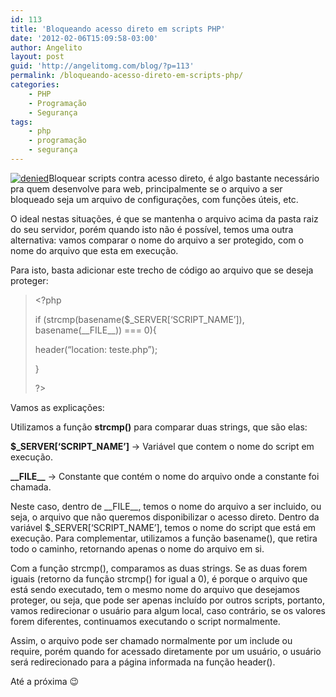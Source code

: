 ```yaml
---
id: 113
title: 'Bloqueando acesso direto em scripts PHP'
date: '2012-02-06T15:09:58-03:00'
author: Angelito
layout: post
guid: 'http://angelitomg.com/blog/?p=113'
permalink: /bloqueando-acesso-direto-em-scripts-php/
categories:
    - PHP
    - Programação
    - Segurança
tags:
    - php
    - programação
    - segurança
---
```


[![](http://angelitomg.github.io/wp-content/uploads/2012/02/denied.gif "denied")](http://angelitomg.github.io/wp-content/uploads/2012/02/denied.gif)Bloquear scripts contra acesso direto, é algo bastante necessário pra quem desenvolve para web, principalmente se o arquivo a ser bloqueado seja um arquivo de configurações, com funções úteis, etc.

O ideal nestas situações, é que se mantenha o arquivo acima da pasta raiz do seu servidor, porém quando isto não é possível, temos uma outra alternativa: vamos comparar o nome do arquivo a ser protegido, com o nome do arquivo que esta em execução.

Para isto, basta adicionar este trecho de código ao arquivo que se deseja proteger:

> &lt;?php
> 
> if (strcmp(basename($\_SERVER\[‘SCRIPT\_NAME’\]), basename(\_\_FILE\_\_)) === 0){
> 
> header(“location: teste.php”);
> 
> }
> 
> ?&gt;

Vamos as explicações:

Utilizamos a função **strcmp()** para comparar duas strings, que são elas:

**$\_SERVER\[‘SCRIPT\_NAME’\]** -&gt; Variável que contem o nome do script em execução.

**\_\_FILE\_\_** -&gt; Constante que contém o nome do arquivo onde a constante foi chamada.

Neste caso, dentro de \_\_FILE\_\_, temos o nome do arquivo a ser incluido, ou seja, o arquivo que não queremos disponibilizar o acesso direto. Dentro da variável $\_SERVER\[‘SCRIPT\_NAME’\], temos o nome do script que está em execução. Para complementar, utilizamos a função basename(), que retira todo o caminho, retornando apenas o nome do arquivo em si.

Com a função strcmp(), comparamos as duas strings. Se as duas forem iguais (retorno da função strcmp() for igual a 0), é porque o arquivo que está sendo executado, tem o mesmo nome do arquivo que desejamos proteger, ou seja, que pode ser apenas incluído por outros scripts, portanto, vamos redirecionar o usuário para algum local, caso contrário, se os valores forem diferentes, continuamos executando o script normalmente.

Assim, o arquivo pode ser chamado normalmente por um include ou require, porém quando for acessado diretamente por um usuário, o usuário será redirecionado para a página informada na função header().

Até a próxima 😉